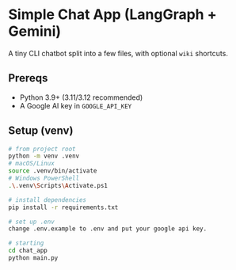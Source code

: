 # Simple Chat App (LangGraph + Gemini)

A tiny CLI chatbot split into a few files, with optional `wiki` shortcuts.

## Prereqs
- Python 3.9+ (3.11/3.12 recommended)
- A Google AI key in `GOOGLE_API_KEY`

## Setup (venv)
```bash
# from project root
python -m venv .venv
# macOS/Linux
source .venv/bin/activate
# Windows PowerShell
.\.venv\Scripts\Activate.ps1

# install dependencies
pip install -r requirements.txt

# set up .env
change .env.example to .env and put your google api key.

# starting
cd chat_app
python main.py
